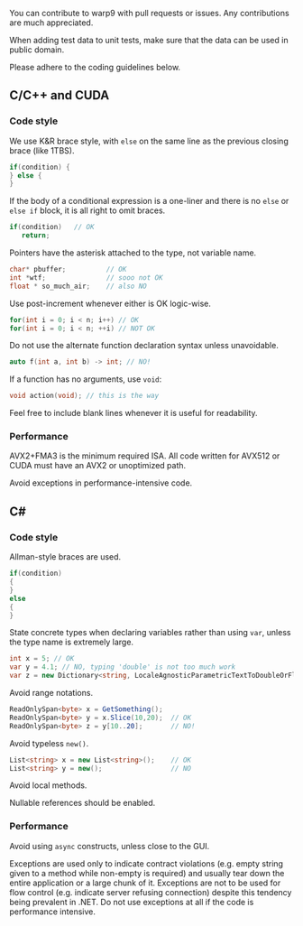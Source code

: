 You can contribute to warp9 with pull requests or issues. Any contributions are much appreciated.

When adding test data to unit tests, make sure that the data can be used in public domain.

Please adhere to the coding guidelines below.

## C/C++ and CUDA
### Code style 
We use K&R brace style, with `else` on the same line as the previous closing brace (like 1TBS).
```cpp
if(condition) {
} else {
}
```

If the body of a conditional expression is a one-liner and there is no `else` or `else if` block,
it is all right to omit braces.

```cpp
if(condition)   // OK
   return;
```

Pointers have the asterisk attached to the type, not variable name.
```cpp
char* pbuffer;          // OK
int *wtf;               // sooo not OK
float * so_much_air;    // also NO
```

Use post-increment whenever either is OK logic-wise.
```cpp
for(int i = 0; i < n; i++) // OK
for(int i = 0; i < n; ++i) // NOT OK
```

Do not use the alternate function declaration syntax unless unavoidable.
```cpp
auto f(int a, int b) -> int; // NO!
```

If a function has no arguments, use `void`:
```cpp
void action(void); // this is the way
```

Feel free to include blank lines whenever it is useful for readability.

### Performance
AVX2+FMA3 is the minimum required ISA. All code written for AVX512 or CUDA must have an AVX2 or unoptimized path.

Avoid exceptions in performance-intensive code.

## C#
### Code style
Allman-style braces are used.
```cs
if(condition)
{
}
else
{
}
```

State concrete types when declaring variables rather than using `var`, unless the type name is extremely large.
```cs
int x = 5; // OK
var y = 4.1; // NO, typing 'double' is not too much work
var z = new Dictionary<string, LocaleAgnosticParametricTextToDoubleOrFloatConverter<Something, SomethingElse, double>>(); // here it is OK
```

Avoid range notations.
```cs
ReadOnlySpan<byte> x = GetSomething();
ReadOnlySpan<byte> y = x.Slice(10,20);  // OK
ReadOnlySpan<byte> z = y[10..20];       // NO!
```

Avoid typeless `new()`.
```cs
List<string> x = new List<string>();    // OK
List<string> y = new();                 // NO
```

Avoid local methods.

Nullable references should be enabled.

### Performance
Avoid using `async` constructs, unless close to the GUI.

Exceptions are used only to indicate contract violations (e.g. empty string given to a method while non-empty is required) and usually tear down the entire application or a large chunk of it. Exceptions are not to be used for flow control (e.g. indicate server refusing connection) despite this tendency being prevalent in .NET. Do not use exceptions at all if the code is performance intensive.
